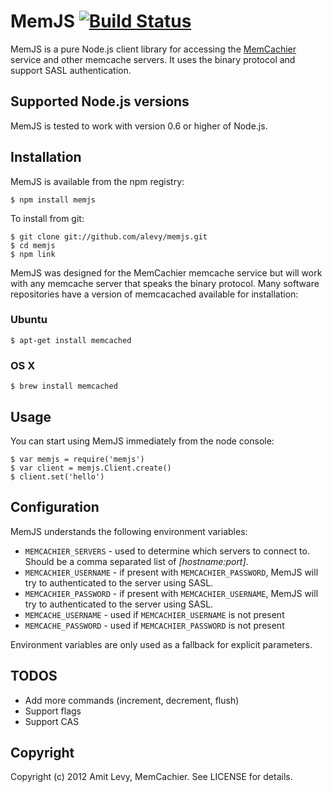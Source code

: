 MemJS [![Build Status](https://secure.travis-ci.org/alevy/memjs.png)](http://travis-ci.org/alevy/memjs)
=====

MemJS is a pure Node.js client library for accessing the
[MemCachier](http://memcachier.com/) service and other memcache servers. It
uses the binary protocol and support SASL authentication.

## Supported Node.js versions ##

MemJS is tested to work with version 0.6 or higher of Node.js.

## Installation ##

MemJS is available from the npm registry:

    $ npm install memjs

To install from git:

    $ git clone git://github.com/alevy/memjs.git
    $ cd memjs
    $ npm link

MemJS was designed for the MemCachier memcache service but will work with any
memcache server that speaks the binary protocol. Many software repositories
have a version of memcacached available for installation:

### Ubuntu ###

    $ apt-get install memcached

### OS X ###

    $ brew install memcached

## Usage ##

You can start using MemJS immediately from the node console:

    $ var memjs = require('memjs')
    $ var client = memjs.Client.create()
    $ client.set('hello')

## Configuration ##

MemJS understands the following environment variables:

* `MEMCACHIER_SERVERS` - used to determine which servers to connect to. Should be a comma separated list of _[hostname:port]_.
* `MEMCACHIER_USERNAME` - if present with `MEMCACHIER_PASSWORD`, MemJS will try to authenticated to the server using SASL.
* `MEMCACHIER_PASSWORD` - if present with `MEMCACHIER_USERNAME`, MemJS will try to authenticated to the server using SASL.
* `MEMCACHE_USERNAME` - used if `MEMCACHIER_USERNAME` is not present
* `MEMCACHE_PASSWORD` - used if `MEMCACHIER_PASSWORD` is not present

Environment variables are only used as a fallback for explicit parameters.

## TODOS ##

* Add more commands (increment, decrement, flush)
* Support flags
* Support CAS

## Copyright ##

Copyright (c) 2012 Amit Levy, MemCachier. See LICENSE for details.
